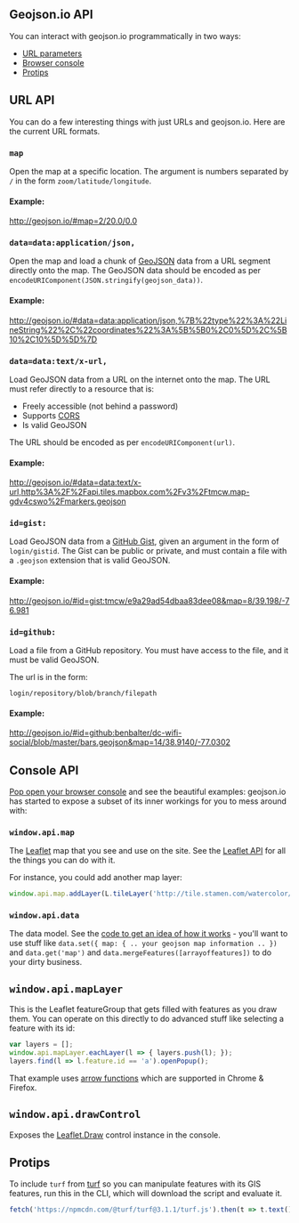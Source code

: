 ## Geojson.io API
You can interact with geojson.io programmatically in two ways:

* [URL parameters](#url-api)
* [Browser console](#console-api)
* [Protips](#protips)

## URL API
You can do a few interesting things with just URLs and geojson.io. Here are the
current URL formats.

### `map`

Open the map at a specific location. The argument is numbers separated by `/`
in the form `zoom/latitude/longitude`.

#### Example:

http://geojson.io/#map=2/20.0/0.0


### `data=data:application/json,`

Open the map and load a chunk of [GeoJSON](http://geojson.org/) data from a
URL segment directly onto the map. The GeoJSON data should be encoded
as per `encodeURIComponent(JSON.stringify(geojson_data))`.

#### Example:

http://geojson.io/#data=data:application/json,%7B%22type%22%3A%22LineString%22%2C%22coordinates%22%3A%5B%5B0%2C0%5D%2C%5B10%2C10%5D%5D%7D


### `data=data:text/x-url,`

Load GeoJSON data from a URL on the internet onto the map. The URL must
refer directly to a resource that is:

* Freely accessible (not behind a password)
* Supports [CORS](http://en.wikipedia.org/wiki/Cross-origin_resource_sharing)
* Is valid GeoJSON

The URL should be encoded as per `encodeURIComponent(url)`.

#### Example:

http://geojson.io/#data=data:text/x-url,http%3A%2F%2Fapi.tiles.mapbox.com%2Fv3%2Ftmcw.map-gdv4cswo%2Fmarkers.geojson


### `id=gist:`

Load GeoJSON data from a [GitHub Gist](https://gist.github.com/), given an argument
in the form of `login/gistid`. The Gist can be public or private, and must
contain a file with a `.geojson` extension that is valid GeoJSON.

#### Example:

http://geojson.io/#id=gist:tmcw/e9a29ad54dbaa83dee08&map=8/39.198/-76.981


### `id=github:`

Load a file from a GitHub repository. You must have access to the file, and
it must be valid GeoJSON.

The url is in the form:

    login/repository/blob/branch/filepath

#### Example:

http://geojson.io/#id=github:benbalter/dc-wifi-social/blob/master/bars.geojson&map=14/38.9140/-77.0302

## Console API

[Pop open your browser console](http://debugbrowser.com/) and see the beautiful
examples: geojson.io has started to expose a subset of its inner workings for
you to mess around with:


### `window.api.map`

The [Leaflet](http://leafletjs.com/) map that you see and use on the site. See
the [Leaflet API](http://leafletjs.com/reference.html) for all the things you
can do with it.

For instance, you could add another map layer:

```js
window.api.map.addLayer(L.tileLayer('http://tile.stamen.com/watercolor/{z}/{x}/{y}.jpg'))
```

### `window.api.data`

The data model. See the [code to get an idea of how it works](https://github.com/mapbox/geojson.io/blob/gh-pages/src/core/data.js#L48-L90) -
you'll want to use stuff like `data.set({ map: { .. your geojson map information .. })`
and `data.get('map')` and `data.mergeFeatures([arrayoffeatures])` to do your
dirty business.

## `window.api.mapLayer`

This is the Leaflet featureGroup that gets filled with features as you draw
them. You can operate on this directly to do advanced stuff like
selecting a feature with its id:

```js
var layers = [];
window.api.mapLayer.eachLayer(l => { layers.push(l); });
layers.find(l => l.feature.id == 'a').openPopup();
```

That example uses [arrow functions](https://developer.mozilla.org/en-US/docs/Web/JavaScript/Reference/Functions/Arrow_functions)
which are supported in Chrome & Firefox.

## `window.api.drawControl`

Exposes the [Leaflet.Draw](https://github.com/Leaflet/Leaflet.draw) control
instance in the console.

## Protips

To include `turf` from [turf](https://github.com/turfjs/turf) so you can manipulate features
with its GIS features, run this in the CLI, which will download the script and evaluate it.

```js
fetch('https://npmcdn.com/@turf/turf@3.1.1/turf.js').then(t => t.text()).then(eval)
```
